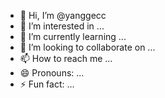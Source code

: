 - 👋 Hi, I’m @yanggecc
- 👀 I’m interested in ...
- 🌱 I’m currently learning ...
- 💞️ I’m looking to collaborate on ...
- 📫 How to reach me ...
- 😄 Pronouns: ...
- ⚡ Fun fact: ...

<!---
yanggecc/yanggecc is a ✨ special ✨ repository because its `README.md` (this file) appears on your GitHub profile.
You can click the Preview link to take a look at your changes.
--->

